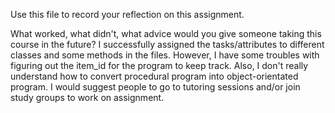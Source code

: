 Use this file to record your reflection on this assignment. 

What worked, what didn't, what advice would you give someone taking this course in the future?
I successfully assigned the tasks/attributes to different classes and some methods in the files. However, I have some troubles with figuring out the item_id for the program to keep track. Also, I don't really understand how to convert procedural program into object-orientated program. I would suggest people to go to tutoring sessions and/or join study groups to work on assignment. 